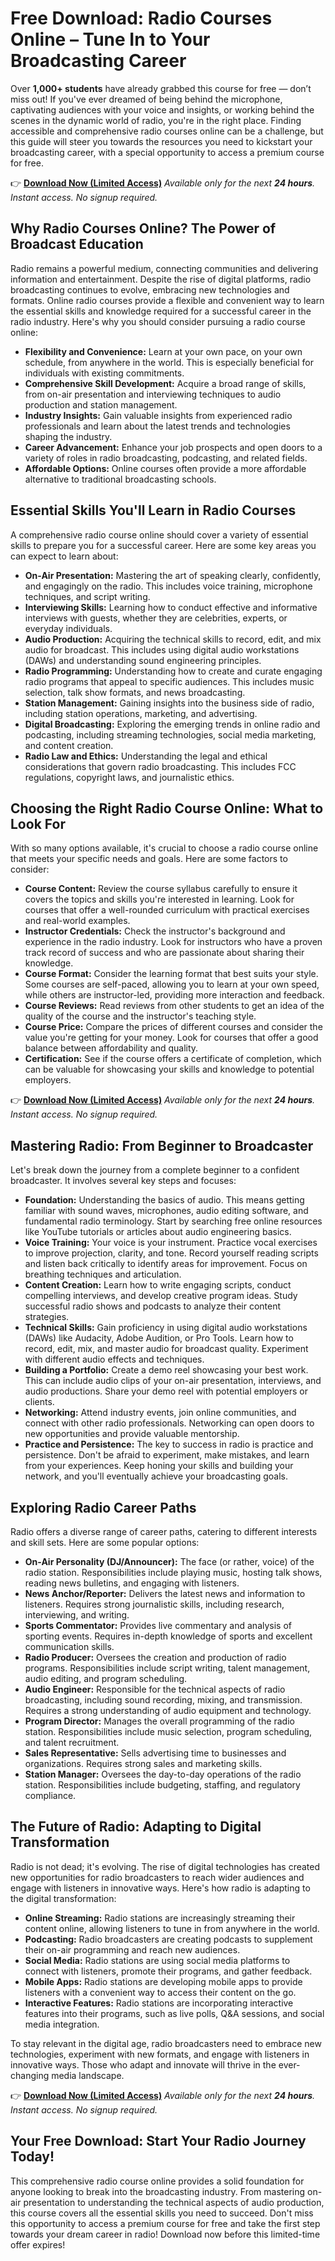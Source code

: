 # Free Download: Radio Courses Online – Tune In to Your Broadcasting Career

Over **1,000+ students** have already grabbed this course for free — don’t miss out! If you've ever dreamed of being behind the microphone, captivating audiences with your voice and insights, or working behind the scenes in the dynamic world of radio, you're in the right place. Finding accessible and comprehensive radio courses online can be a challenge, but this guide will steer you towards the resources you need to kickstart your broadcasting career, with a special opportunity to access a premium course for free.

👉 [**Download Now (Limited Access)**](https://udemywork.com/radio-courses-online)
_Available only for the next **24 hours**. Instant access. No signup required._

## Why Radio Courses Online? The Power of Broadcast Education

Radio remains a powerful medium, connecting communities and delivering information and entertainment. Despite the rise of digital platforms, radio broadcasting continues to evolve, embracing new technologies and formats. Online radio courses provide a flexible and convenient way to learn the essential skills and knowledge required for a successful career in the radio industry. Here's why you should consider pursuing a radio course online:

*   **Flexibility and Convenience:** Learn at your own pace, on your own schedule, from anywhere in the world. This is especially beneficial for individuals with existing commitments.
*   **Comprehensive Skill Development:** Acquire a broad range of skills, from on-air presentation and interviewing techniques to audio production and station management.
*   **Industry Insights:** Gain valuable insights from experienced radio professionals and learn about the latest trends and technologies shaping the industry.
*   **Career Advancement:** Enhance your job prospects and open doors to a variety of roles in radio broadcasting, podcasting, and related fields.
*   **Affordable Options:** Online courses often provide a more affordable alternative to traditional broadcasting schools.

## Essential Skills You'll Learn in Radio Courses

A comprehensive radio course online should cover a variety of essential skills to prepare you for a successful career. Here are some key areas you can expect to learn about:

*   **On-Air Presentation:** Mastering the art of speaking clearly, confidently, and engagingly on the radio. This includes voice training, microphone techniques, and script writing.
*   **Interviewing Skills:** Learning how to conduct effective and informative interviews with guests, whether they are celebrities, experts, or everyday individuals.
*   **Audio Production:** Acquiring the technical skills to record, edit, and mix audio for broadcast. This includes using digital audio workstations (DAWs) and understanding sound engineering principles.
*   **Radio Programming:** Understanding how to create and curate engaging radio programs that appeal to specific audiences. This includes music selection, talk show formats, and news broadcasting.
*   **Station Management:** Gaining insights into the business side of radio, including station operations, marketing, and advertising.
*   **Digital Broadcasting:** Exploring the emerging trends in online radio and podcasting, including streaming technologies, social media marketing, and content creation.
*   **Radio Law and Ethics:** Understanding the legal and ethical considerations that govern radio broadcasting. This includes FCC regulations, copyright laws, and journalistic ethics.

## Choosing the Right Radio Course Online: What to Look For

With so many options available, it's crucial to choose a radio course online that meets your specific needs and goals. Here are some factors to consider:

*   **Course Content:** Review the course syllabus carefully to ensure it covers the topics and skills you're interested in learning. Look for courses that offer a well-rounded curriculum with practical exercises and real-world examples.
*   **Instructor Credentials:** Check the instructor's background and experience in the radio industry. Look for instructors who have a proven track record of success and who are passionate about sharing their knowledge.
*   **Course Format:** Consider the learning format that best suits your style. Some courses are self-paced, allowing you to learn at your own speed, while others are instructor-led, providing more interaction and feedback.
*   **Course Reviews:** Read reviews from other students to get an idea of the quality of the course and the instructor's teaching style.
*   **Course Price:** Compare the prices of different courses and consider the value you're getting for your money. Look for courses that offer a good balance between affordability and quality.
*   **Certification:** See if the course offers a certificate of completion, which can be valuable for showcasing your skills and knowledge to potential employers.

👉 [**Download Now (Limited Access)**](https://udemywork.com/radio-courses-online)
_Available only for the next **24 hours**. Instant access. No signup required._

## Mastering Radio: From Beginner to Broadcaster

Let's break down the journey from a complete beginner to a confident broadcaster. It involves several key steps and focuses:

*   **Foundation:** Understanding the basics of audio. This means getting familiar with sound waves, microphones, audio editing software, and fundamental radio terminology. Start by searching free online resources like YouTube tutorials or articles about audio engineering basics.
*   **Voice Training:** Your voice is your instrument. Practice vocal exercises to improve projection, clarity, and tone. Record yourself reading scripts and listen back critically to identify areas for improvement. Focus on breathing techniques and articulation.
*   **Content Creation:** Learn how to write engaging scripts, conduct compelling interviews, and develop creative program ideas. Study successful radio shows and podcasts to analyze their content strategies.
*   **Technical Skills:** Gain proficiency in using digital audio workstations (DAWs) like Audacity, Adobe Audition, or Pro Tools. Learn how to record, edit, mix, and master audio for broadcast quality. Experiment with different audio effects and techniques.
*   **Building a Portfolio:** Create a demo reel showcasing your best work. This can include audio clips of your on-air presentation, interviews, and audio productions. Share your demo reel with potential employers or clients.
*   **Networking:** Attend industry events, join online communities, and connect with other radio professionals. Networking can open doors to new opportunities and provide valuable mentorship.
*   **Practice and Persistence:** The key to success in radio is practice and persistence. Don't be afraid to experiment, make mistakes, and learn from your experiences. Keep honing your skills and building your network, and you'll eventually achieve your broadcasting goals.

## Exploring Radio Career Paths

Radio offers a diverse range of career paths, catering to different interests and skill sets. Here are some popular options:

*   **On-Air Personality (DJ/Announcer):** The face (or rather, voice) of the radio station. Responsibilities include playing music, hosting talk shows, reading news bulletins, and engaging with listeners.
*   **News Anchor/Reporter:** Delivers the latest news and information to listeners. Requires strong journalistic skills, including research, interviewing, and writing.
*   **Sports Commentator:** Provides live commentary and analysis of sporting events. Requires in-depth knowledge of sports and excellent communication skills.
*   **Radio Producer:** Oversees the creation and production of radio programs. Responsibilities include script writing, talent management, audio editing, and program scheduling.
*   **Audio Engineer:** Responsible for the technical aspects of radio broadcasting, including sound recording, mixing, and transmission. Requires a strong understanding of audio equipment and technology.
*   **Program Director:** Manages the overall programming of the radio station. Responsibilities include music selection, program scheduling, and talent recruitment.
*   **Sales Representative:** Sells advertising time to businesses and organizations. Requires strong sales and marketing skills.
*   **Station Manager:** Oversees the day-to-day operations of the radio station. Responsibilities include budgeting, staffing, and regulatory compliance.

## The Future of Radio: Adapting to Digital Transformation

Radio is not dead; it's evolving. The rise of digital technologies has created new opportunities for radio broadcasters to reach wider audiences and engage with listeners in innovative ways. Here's how radio is adapting to the digital transformation:

*   **Online Streaming:** Radio stations are increasingly streaming their content online, allowing listeners to tune in from anywhere in the world.
*   **Podcasting:** Radio broadcasters are creating podcasts to supplement their on-air programming and reach new audiences.
*   **Social Media:** Radio stations are using social media platforms to connect with listeners, promote their programs, and gather feedback.
*   **Mobile Apps:** Radio stations are developing mobile apps to provide listeners with a convenient way to access their content on the go.
*   **Interactive Features:** Radio stations are incorporating interactive features into their programs, such as live polls, Q&A sessions, and social media integration.

To stay relevant in the digital age, radio broadcasters need to embrace new technologies, experiment with new formats, and engage with listeners in innovative ways. Those who adapt and innovate will thrive in the ever-changing media landscape.

👉 [**Download Now (Limited Access)**](https://udemywork.com/radio-courses-online)
_Available only for the next **24 hours**. Instant access. No signup required._

## Your Free Download: Start Your Radio Journey Today!

This comprehensive radio course online provides a solid foundation for anyone looking to break into the broadcasting industry. From mastering on-air presentation to understanding the technical aspects of audio production, this course covers all the essential skills you need to succeed. Don't miss this opportunity to access a premium course for free and take the first step towards your dream career in radio! Download now before this limited-time offer expires!

